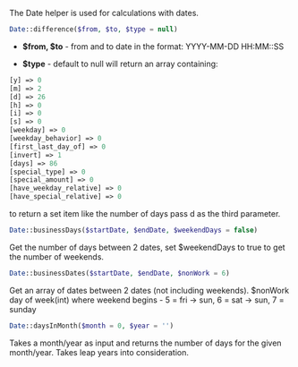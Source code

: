 The Date helper is used for calculations with dates.

```php
Date::difference($from, $to, $type = null)
```

* **$from, $to** - from and to date in the format: YYYY-MM-DD HH:MM::SS

* **$type** - default to null will return an array containing:

```php
[y] => 0
[m] => 2
[d] => 26
[h] => 0
[i] => 0
[s] => 0
[weekday] => 0
[weekday_behavior] => 0
[first_last_day_of] => 0
[invert] => 1
[days] => 86
[special_type] => 0
[special_amount] => 0
[have_weekday_relative] => 0
[have_special_relative] => 0
```

to return a set item like the number of days pass d as the third parameter.

```php
Date::businessDays($startDate, $endDate, $weekendDays = false)
```

Get the number of days between 2 dates, set $weekendDays to true to get the number of weekends.

```php
Date::businessDates($startDate, $endDate, $nonWork = 6)
```

Get an array of dates between 2 dates (not including weekends). $nonWork day of week(int) where weekend begins - 5 = fri -> sun, 6 = sat -> sun, 7 = sunday

```php
Date::daysInMonth($month = 0, $year = '')
```

Takes a month/year as input and returns the number of days for the given month/year. Takes leap years into consideration.